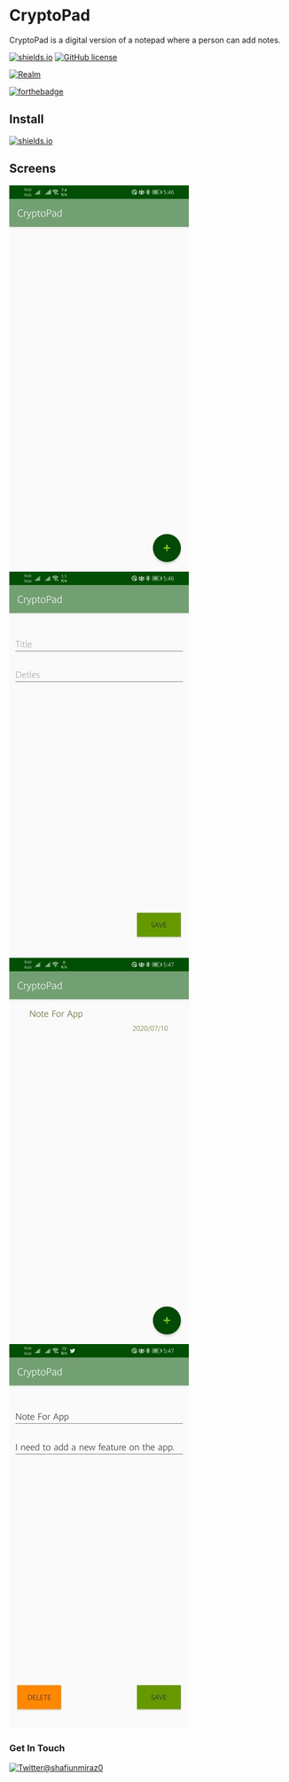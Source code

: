# CryptoPad
CryptoPad is a digital version of a notepad where a person can add notes.

[![shields.io](https://img.shields.io/badge/Developer-shafiunmiraz0-yellow)](https://www.upwork.com/o/profiles/users/~01403a10ba0dff5635/)
[![GitHub license](https://img.shields.io/hexpm/l/Apa)](https://github.com/shafiunmiraz0/CryptoPad/blob/master/LICENSE)

[![Realm](https://img.shields.io/badge/Database-Realm-39477F?style=plastic&logo=realm)](https://realm.io/)


[![forthebadge](https://forthebadge.com/images/badges/built-for-android.svg)](https://android.com)


## Install
[![shields.io](https://img.shields.io/badge/Android-APK-blueviolet)](https://github.com/shafiunmiraz0/CryptoPad/raw/master/APK/app-release.apk)

## Screens

![](images/main.jpg) ![](images/add.jpg)
![](images/main2.jpg) ![](images/delete.jpg)

### Get In Touch
[![Twitter@shafiunmiraz0](https://img.shields.io/badge/Follow-Me-1DA1F2?style=plastic&logo=twitter)](https://twitter.com/shafiunmiraz0)
